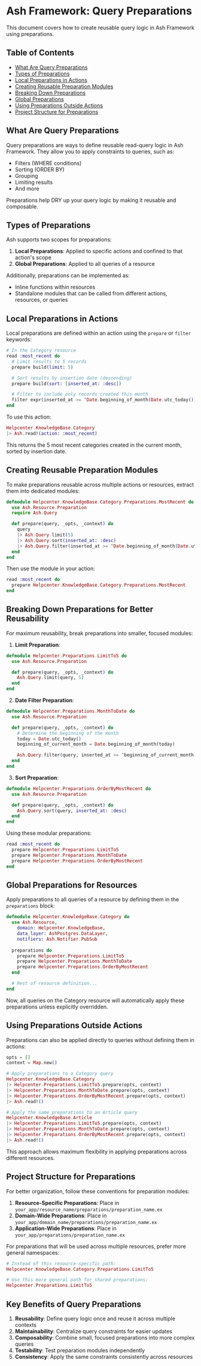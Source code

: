 # Ash Framework: Query Preparations

This document covers how to create reusable query logic in Ash Framework using preparations.

## Table of Contents

- [What Are Query Preparations](#what-are-query-preparations)
- [Types of Preparations](#types-of-preparations)
- [Local Preparations in Actions](#local-preparations-in-actions)
- [Creating Reusable Preparation Modules](#creating-reusable-preparation-modules)
- [Breaking Down Preparations](#breaking-down-preparations-for-better-reusability)
- [Global Preparations](#global-preparations-for-resources)
- [Using Preparations Outside Actions](#using-preparations-outside-actions)
- [Project Structure for Preparations](#project-structure-for-preparations)

## What Are Query Preparations

Query preparations are ways to define reusable read-query logic in Ash Framework. They allow you to apply constraints to queries, such as:

- Filters (WHERE conditions)
- Sorting (ORDER BY)
- Grouping
- Limiting results
- And more

Preparations help DRY up your query logic by making it reusable and composable.

## Types of Preparations

Ash supports two scopes for preparations:

1. **Local Preparations**: Applied to specific actions and confined to that action's scope
2. **Global Preparations**: Applied to all queries of a resource

Additionally, preparations can be implemented as:
- Inline functions within resources
- Standalone modules that can be called from different actions, resources, or queries

## Local Preparations in Actions

Local preparations are defined within an action using the `prepare` or `filter` keywords:

```elixir
# In the Category resource
read :most_recent do
  # Limit results to 5 records
  prepare build(limit: 5)

  # Sort results by insertion date (descending)
  prepare build(sort: [inserted_at: :desc])

  # Filter to include only records created this month
  filter expr(inserted_at >= ^Date.beginning_of_month(Date.utc_today()))
end
```

To use this action:

```elixir
Helpcenter.KnowledgeBase.Category
|> Ash.read!(action: :most_recent)
```

This returns the 5 most recent categories created in the current month, sorted by insertion date.

## Creating Reusable Preparation Modules

To make preparations reusable across multiple actions or resources, extract them into dedicated modules:

```elixir
defmodule Helpcenter.KnowledgeBase.Category.Preparations.MostRecent do
  use Ash.Resource.Preparation
  require Ash.Query

  def prepare(query, _opts, _context) do
    query
    |> Ash.Query.limit(5)
    |> Ash.Query.sort(inserted_at: :desc)
    |> Ash.Query.filter(inserted_at >= ^Date.beginning_of_month(Date.utc_today()))
  end
end
```

Then use the module in your action:

```elixir
read :most_recent do
  prepare Helpcenter.KnowledgeBase.Category.Preparations.MostRecent
end
```

## Breaking Down Preparations for Better Reusability

For maximum reusability, break preparations into smaller, focused modules:

1. **Limit Preparation**:

```elixir
defmodule Helpcenter.Preparations.LimitTo5 do
  use Ash.Resource.Preparation

  def prepare(query, _opts, _context) do
    Ash.Query.limit(query, 5)
  end
end
```

2. **Date Filter Preparation**:

```elixir
defmodule Helpcenter.Preparations.MonthToDate do
  use Ash.Resource.Preparation

  def prepare(query, _opts, _context) do
    # Determine the beginning of the month
    today = Date.utc_today()
    beginning_of_current_month = Date.beginning_of_month(today)

    Ash.Query.filter(query, inserted_at >= ^beginning_of_current_month)
  end
end
```

3. **Sort Preparation**:

```elixir
defmodule Helpcenter.Preparations.OrderByMostRecent do
  use Ash.Resource.Preparation

  def prepare(query, _opts, _context) do
    Ash.Query.sort(query, inserted_at: :desc)
  end
end
```

Using these modular preparations:

```elixir
read :most_recent do
  prepare Helpcenter.Preparations.LimitTo5
  prepare Helpcenter.Preparations.MonthToDate
  prepare Helpcenter.Preparations.OrderByMostRecent
end
```

## Global Preparations for Resources

Apply preparations to all queries of a resource by defining them in the `preparations` block:

```elixir
defmodule Helpcenter.KnowledgeBase.Category do
  use Ash.Resource,
    domain: Helpcenter.KnowledgeBase,
    data_layer: AshPostgres.DataLayer,
    notifiers: Ash.Notifier.PubSub
  
  preparations do
    prepare Helpcenter.Preparations.LimitTo5
    prepare Helpcenter.Preparations.MonthToDate
    prepare Helpcenter.Preparations.OrderByMostRecent
  end

  # Rest of resource definition...
end
```

Now, all queries on the Category resource will automatically apply these preparations unless explicitly overridden.

## Using Preparations Outside Actions

Preparations can also be applied directly to queries without defining them in actions:

```elixir
opts = []
context = Map.new()

# Apply preparations to a Category query
Helpcenter.KnowledgeBase.Category
|> Helpcenter.Preparations.LimitTo5.prepare(opts, context)
|> Helpcenter.Preparations.MonthToDate.prepare(opts, context)
|> Helpcenter.Preparations.OrderByMostRecent.prepare(opts, context)
|> Ash.read!()

# Apply the same preparations to an Article query
Helpcenter.KnowledgeBase.Article
|> Helpcenter.Preparations.LimitTo5.prepare(opts, context)
|> Helpcenter.Preparations.MonthToDate.prepare(opts, context)
|> Helpcenter.Preparations.OrderByMostRecent.prepare(opts, context)
|> Ash.read!()
```

This approach allows maximum flexibility in applying preparations across different resources.

## Project Structure for Preparations

For better organization, follow these conventions for preparation modules:

1. **Resource-Specific Preparations**: Place in `your_app/resource_name/preparations/preparation_name.ex`
2. **Domain-Wide Preparations**: Place in `your_app/domain_name/preparations/preparation_name.ex`
3. **Application-Wide Preparations**: Place in `your_app/preparations/preparation_name.ex`

For preparations that will be used across multiple resources, prefer more general namespaces:

```elixir
# Instead of this resource-specific path:
Helpcenter.KnowledgeBase.Category.Preparations.LimitTo5

# Use this more general path for shared preparations:
Helpcenter.Preparations.LimitTo5
```

## Key Benefits of Query Preparations

1. **Reusability**: Define query logic once and reuse it across multiple contexts
2. **Maintainability**: Centralize query constraints for easier updates
3. **Composability**: Combine small, focused preparations into more complex queries
4. **Testability**: Test preparation modules independently
5. **Consistency**: Apply the same constraints consistently across resources